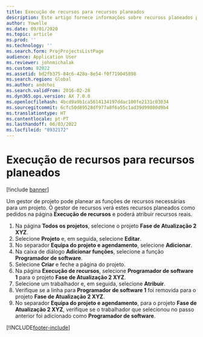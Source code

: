 ```yaml
---
title: Execução de recursos para recursos planeados
description: Este artigo fornece informações sobre recursos planeados para um projeto.
author: Yowelle
ms.date: 09/01/2020
ms.topic: article
ms.prod: ''
ms.technology: ''
ms.search.form: ProjProjectsListPage
audience: Application User
ms.reviewer: johnmichalak
ms.custom: 82022
ms.assetid: bd2fb375-84c6-428a-8e54-f0f719045898
ms.search.region: Global
ms.author: andchoi
ms.search.validFrom: 2016-02-28
ms.dyn365.ops.version: AX 7.0.0
ms.openlocfilehash: 4bcd9a9b1ca5614134197ddac100fe2131c03034
ms.sourcegitcommit: 6cfc50d89528df977a8f6a55c1ad39d99800d9b4
ms.translationtype: HT
ms.contentlocale: pt-PT
ms.lasthandoff: 06/03/2022
ms.locfileid: "8932172"
---
```

# <a name="resource-fulfillment-for-planned-resources"></a>Execução de recursos para recursos planeados

[!include [banner](../includes/banner.md)]

Um gestor de projeto pode planear as funções de recursos necessárias para um projeto. O gestor de recursos verá estes recursos planeados como pedidos na página **Execução de recursos** e poderá atribuir recursos reais.

1. Na página **Todos os projetos**, selecione o projeto **Fase de Atualização 2 XYZ**.
2. Selecione **Projeto** e, em seguida, selecione **Editar**.
3. No separador **Equipa do projeto e agendamento**, selecione **Adicionar**.
4. Na caixa de diálogo **Adicionar funções**, selecione a função **Programador de software**.
5. Selecione **Criar** e feche a página do projeto.
6. Na página **Execução de recursos**, selecione **Programador de software 1** para o projeto **Fase de Atualização 2 XYZ**.
7. Selecione um trabalhador e, em seguida, selecione **Atribuir**.
8. Verifique se a linha para **Programador de software 1** foi removida para o projeto **Fase de Atualização 2 XYZ**.
9. No separador **Equipa do projeto e agendamento**, para o projeto **Fase de Atualização 2 XYZ**, verifique se o trabalhador que selecionou no passo anterior foi adicionado como **Programador de software**.


[!INCLUDE[footer-include](../includes/footer-banner.md)]